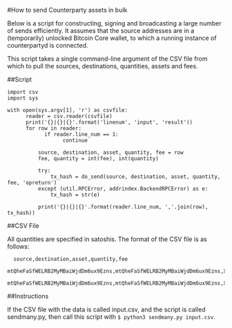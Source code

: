 #How to send Counterparty assets in bulk

Below is a script for constructing, signing and broadcasting a large
number of sends efficiently. It assumes that the source addresses are in
a (temporarily) unlocked Bitcoin Core wallet, to which a running
instance of counterpartyd is connected.

This script takes a single command-line argument of the CSV file from
which to pull the sources, destinations, quantities, assets and fees.

##Script

```
import csv
import sys

with open(sys.argv[1], 'r') as csvfile:
      reader = csv.reader(csvfile)
      print('{}|{}|{}'.format('linenum', 'input', 'result'))
      for row in reader:
            if reader.line_num == 1:                                            
                  continue                                                        

          source, destination, asset, quantity, fee = row
          fee, quantity = int(fee), int(quantity)

          try:
              tx_hash = do_send(source, destination, asset, quantity, fee, 'opreturn')
          except (util.RPCError, addrindex.BackendRPCError) as e:
              tx_hash = str(e)

          print('{}|{}|{}'.format(reader.line_num, ','.join(row), tx_hash))
```

##CSV File

All quantities are specified in satoshis. The format of the CSV file is as follows:

      source,destination,asset,quantity,fee
      mtQheFaSfWELRB2MyMBaiWjdDm6ux9Ezns,mtQheFaSfWELRB2MyMBaiWjdDm6ux9Ezns,XCP,100000000,150
      mtQheFaSfWELRB2MyMBaiWjdDm6ux9Ezns,mtQheFaSfWELRB2MyMBaiWjdDm6ux9Ezns,XCP,200000000,100

##Instructions

If the CSV file with the data is called input.csv, and the script is
called sendmany.py, then call this script with
``$ python3 sendmany.py input.csv``.
